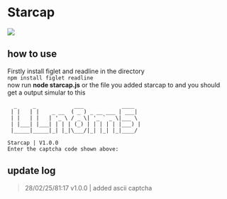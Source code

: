 

  # Starcap
  <image src="https://i.imgur.com/Vj7jNGO.png"></image>
  ## how to use
  Firstly install figlet and readline in the directory<br>
  ```npm install figlet readline```<br>
  now run <b>node starcap.js</b> or the file you added starcap to and you should get a output simular to this
<br> 
```
  _     _            ___            ____
 | |   | |    _ __  ( _ ) _ __ ___ | ___|
 | |   | |   | '_ \ / _ \| '_ ` _ \|___ \
 | |___| |___| | | | (_) | | | | | |___) |
 |_____|_____|_| |_|\___/|_| |_| |_|____/

Starcap | V1.0.0
Enter the captcha code shown above:
```
## update log
> 28/02/25/81:17 v1.0.0 | added ascii captcha
